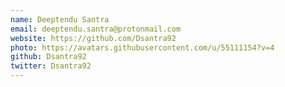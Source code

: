 ```yaml
---
name: Deeptendu Santra
email: deeptendu.santra@protonmail.com
website: https://github.com/Dsantra92
photo: https://avatars.githubusercontent.com/u/55111154?v=4
github: Dsantra92
twitter: Dsantra92
---
```

